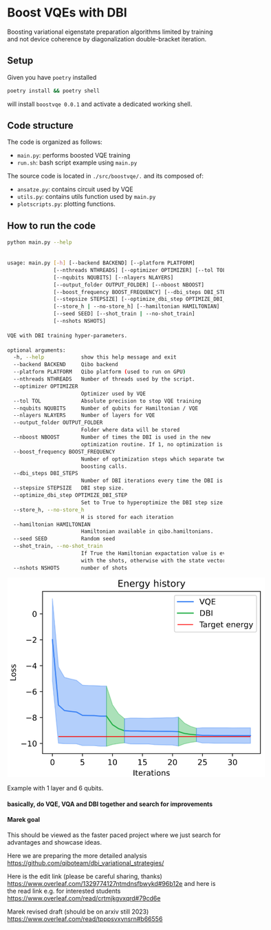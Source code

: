 # Boost VQEs with DBI

Boosting variational eigenstate preparation algorithms limited by training and not device coherence by diagonalization double-bracket iteration.

## Setup

Given you have `poetry` installed

```sh
poetry install && poetry shell
```

will install `boostvqe 0.0.1` and activate a dedicated working shell.

## Code structure

The code is organized as follows:

* `main.py`: performs boosted VQE training
* `run.sh`: bash script example using `main.py`

The source code is located in `./src/boostvqe/.` and its composed of:

* `ansatze.py`: contains circuit used by VQE
* `utils.py`: contains utils function used by `main.py`
* `plotscripts.py`: plotting functions.

## How to run the code

```sh
python main.py --help
```

```sh

usage: main.py [-h] [--backend BACKEND] [--platform PLATFORM]
               [--nthreads NTHREADS] [--optimizer OPTIMIZER] [--tol TOL]
               [--nqubits NQUBITS] [--nlayers NLAYERS]
               [--output_folder OUTPUT_FOLDER] [--nboost NBOOST]
               [--boost_frequency BOOST_FREQUENCY] [--dbi_steps DBI_STEPS]
               [--stepsize STEPSIZE] [--optimize_dbi_step OPTIMIZE_DBI_STEP]
               [--store_h | --no-store_h] [--hamiltonian HAMILTONIAN]
               [--seed SEED] [--shot_train | --no-shot_train]
               [--nshots NSHOTS]

VQE with DBI training hyper-parameters.

optional arguments:
  -h, --help            show this help message and exit
  --backend BACKEND     Qibo backend
  --platform PLATFORM   Qibo platform (used to run on GPU)
  --nthreads NTHREADS   Number of threads used by the script.
  --optimizer OPTIMIZER
                        Optimizer used by VQE
  --tol TOL             Absolute precision to stop VQE training
  --nqubits NQUBITS     Number of qubits for Hamiltonian / VQE
  --nlayers NLAYERS     Number of layers for VQE
  --output_folder OUTPUT_FOLDER
                        Folder where data will be stored
  --nboost NBOOST       Number of times the DBI is used in the new
                        optimization routine. If 1, no optimization is run.
  --boost_frequency BOOST_FREQUENCY
                        Number of optimization steps which separate two DBI
                        boosting calls.
  --dbi_steps DBI_STEPS
                        Number of DBI iterations every time the DBI is called.
  --stepsize STEPSIZE   DBI step size.
  --optimize_dbi_step OPTIMIZE_DBI_STEP
                        Set to True to hyperoptimize the DBI step size.
  --store_h, --no-store_h
                        H is stored for each iteration
  --hamiltonian HAMILTONIAN
                        Hamiltonian available in qibo.hamiltonians.
  --seed SEED           Random seed
  --shot_train, --no-shot_train
                        If True the Hamiltonian expactation value is evaluate
                        with the shots, otherwise with the state vector
  --nshots NSHOTS       number of shots
```

<img src="example.png" style="solid #000; max-width:600px; max-height:1000px;">

Example with 1 layer and 6 qubits.

#### basically, do VQE, VQA and DBI together and search for improvements

#### Marek goal

This should be viewed as the faster paced project where we just search for advantages and showcase ideas.

Here we are preparing the more detailed analysis
https://github.com/qiboteam/dbi_variational_strategies/

Here is the edit link (please be careful sharing, thanks)
https://www.overleaf.com/1329774127ntmdnsfbwykd#96b12e
and here is the read link e.g. for interested students
https://www.overleaf.com/read/crtmjkgvxqrd#79cd6e

Marek revised draft (should be on arxiv still 2023)
https://www.overleaf.com/read/tpppsvxynsrn#b66556

